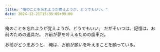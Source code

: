 ```yaml
---
title: "俺のことを忘れようが覚えようが、どうでもいい。"
date: 2024-12-21T15:35:05+09:00
---
```

俺のことを忘れようが覚えようが、どうでもいい。
だがそいつは、記憶は、お前のための道具だ。
お前が夢を叶えるための歯車だ。

お前がどう思おうと、
俺は、お前が願いを叶えることを願っている。
